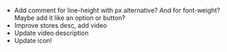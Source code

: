 - Add comment for line-height with px alternative? And for font-weight? Maybe add it like an option or button?
- Improve stores desc, add video
- Update video description
- Update icon!
